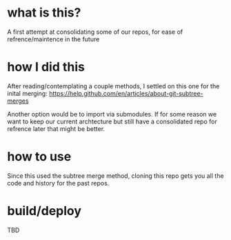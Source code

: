 # what is this?

A first attempt at consolidating some of our repos, for ease of refrence/maintence in the future

# how I did this

After reading/contemplating a couple methods, I settled on this one for the inital merging:
https://help.github.com/en/articles/about-git-subtree-merges

Another option would be to import via submodules.
If for some reason we want to keep our current archtecture but still have a consolidated repo for refrence later that might be better.

# how to use

Since this used the subtree merge method, cloning this repo gets you all the code and history for the past repos.

# build/deploy

TBD
